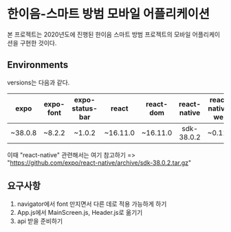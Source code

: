 # 한이음-스마트 방범 모바일 어플리케이션

본 프로젝트는 2020년도에 진행된 한이음 스마트 방범 프로젝트의 모바일 어플리케이션을 구현한 것이다.

## Environments

versions는 다음과 같다.

|  expo   | expo-font | expo-status-bar |  react   | react-dom | react-native | react-native-web |
| :-----: | :-------: | :-------------: | :------: | :-------: | :----------: | :--------------: |
| ~38.0.8 |  ~8.2.2   |     ~1.0.2      | ~16.11.0 | ~16.11.0  |  sdk-38.0.2  |     ~0.11.7      |

이때 "react-native" 관련해서는 여기 참고하기 => "https://github.com/expo/react-native/archive/sdk-38.0.2.tar.gz"

## 요구사항

1. navigator에서 font 만지면서 다른 데로 적용 가능하게 하기
2. App.js에서 MainScreen.js, Header.js로 옮기기
3. api 받을 준비하기
